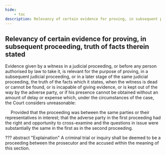 ```yaml
---
hide:
    - toc
description: Relevancy of certain evidence for proving, in subsequent proceeding, truth of facts therein stated
---
```


## Relevancy of certain evidence for proving, in subsequent proceeding, truth of facts therein stated

Evidence given by a witness in a judicial proceeding, or before any person authorised by law to take it, is relevant for the purpose of proving, in a subsequent judicial proceeding, or in a later stage of the same judicial proceeding, the truth of the facts which it states, when the witness is dead or cannot be found, or is incapable of giving evidence, or is kept out of the way by the adverse party, or if his presence cannot be obtained without an amount of delay or expense which, under the circumstances of the case, the Court considers unreasonable: </p>&emsp; Provided that the proceeding was between the same parties or their representatives in interest; that the adverse party in the first proceeding had the right and opportunity to cross-examine and the questions in issue were substantially the same in the first as in the second proceeding.

??? abstract "Explaination"
    A criminal trial or inquiry shall be deemed to be a proceeding between the prosecutor and the accused within the meaning of this section.
